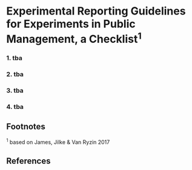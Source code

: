 # Experimental Reporting Guidelines for Experiments in Public Management, a Checklist<sup>1</sup>


### 1. tba

### 2. tba

### 3. tba

### 4. tba


## Footnotes

<sup>1</sup> based on James, Jilke &amp; Van Ryzin 2017

## References
